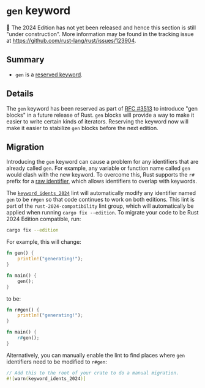 # `gen` keyword

🚧 The 2024 Edition has not yet been released and hence this section is still "under construction".
More information may be found in the tracking issue at <https://github.com/rust-lang/rust/issues/123904>.

## Summary

- `gen` is a [reserved keyword].

[reserved keyword]: ../../reference/keywords.html#reserved-keywords

## Details

The `gen` keyword has been reserved as part of [RFC #3513] to introduce "gen blocks" in a future release of Rust. `gen` blocks will provide a way to make it easier to write certain kinds of iterators. Reserving the keyword now will make it easier to stabilize `gen` blocks before the next edition.

[RFC #3513]: https://rust-lang.github.io/rfcs/3513-gen-blocks.html

## Migration

Introducing the `gen` keyword can cause a problem for any identifiers that are already called `gen`. For example, any variable or function name called `gen` would clash with the new keyword. To overcome this, Rust supports the `r#` prefix for a [raw identifier], which allows identifiers to overlap with keywords.

The [`keyword_idents_2024`] lint will automatically modify any identifier named `gen` to be `r#gen` so that code continues to work on both editions. This lint is part of the `rust-2024-compatibility` lint group, which will automatically be applied when running `cargo fix --edition`. To migrate your code to be Rust 2024 Edition compatible, run:

```sh
cargo fix --edition
```

For example, this will change:

```rust
fn gen() {
    println!("generating!");
}

fn main() {
    gen();
}
```

to be:

```rust
fn r#gen() {
    println!("generating!");
}

fn main() {
    r#gen();
}
```

Alternatively, you can manually enable the lint to find places where `gen` identifiers need to be modified to `r#gen`:

```rust
// Add this to the root of your crate to do a manual migration.
#![warn(keyword_idents_2024)]
```

[raw identifier]: ../../reference/identifiers.html#raw-identifiers
[`keyword_idents_2024`]: ../../rustc/lints/listing/allowed-by-default.html#keyword-idents-2024
